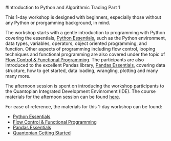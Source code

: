 #Introduction to Python and Algorithmic Trading Part 1

This 1-day workshop is designed with beginners, especially those without any Python or prorgamming background, in mind. 

The workshop starts with a gentle introduction to programming with Python covering the essentials, [Python Essentials](https://nbviewer.jupyter.org/github/anthonyng2/Intro-to-Python-Algo-Trading-/blob/master/Python%20Essentials.ipynb), such as the Python environment, data types, variables, operators, object oriented programming, and function. Other aspects of programming including flow control, looping techniques and functional programming are also covered under the topic of [Flow Control & Functional Programming](https://nbviewer.jupyter.org/github/anthonyng2/Intro-to-Python-Algo-Trading-/blob/master/Flow%20Control%20%26%20Functional%20Programming.ipynb). The participants are also introduced to the excellent Pandas library, [Pandas Essentials](https://nbviewer.jupyter.org/github/anthonyng2/Intro-to-Python-Algo-Trading-/blob/master/Pandas%20Essentials.ipynb), covering data structure, how to get started, data loading, wrangling, plotting and many many more. 

The afternoon session is spent on introducing the workshop participants to the Quantopian Integrated Development Envinroment (IDE). The course materials for the afternoon session can be found [here](https://www.quantopian.com/tutorials/getting-started).

For ease of reference, the materials for this 1-day workshop can be found:
* [Python Essentials](https://nbviewer.jupyter.org/github/anthonyng2/Intro-to-Python-Algo-Trading-/blob/master/Python%20Essentials.ipynb)
* [Flow Control & Functional Programming](https://nbviewer.jupyter.org/github/anthonyng2/Intro-to-Python-Algo-Trading-/blob/master/Flow%20Control%20%26%20Functional%20Programming.ipynb)
* [Pandas Essentials](https://nbviewer.jupyter.org/github/anthonyng2/Intro-to-Python-Algo-Trading-/blob/master/Pandas%20Essentials.ipynb)
* [Quantopian Getting Started](https://www.quantopian.com/tutorials/getting-started)
 
